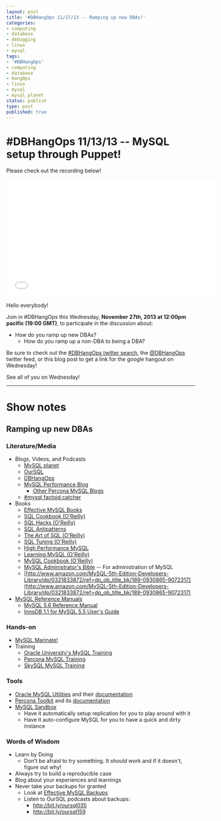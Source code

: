 ```yaml
---
layout: post
title: '#DBHangOps 11/27/13 -- Ramping up new DBAs!'
categories:
- computing
- database
- debugging
- linux
- mysql
tags:
- '#DBHangOps'
- computing
- database
- HangOps
- linux
- mysql
- mysql_planet
status: publish
type: post
published: true
---
```

\#DBHangOps 11/13/13 -- MySQL setup through Puppet!
========================================================

Please check out the recording below!

<iframe width="560" height="315" src="//www.youtube.com/embed/BUnNT43lrEw" frameborder="0" allowfullscreen></iframe>


Hello everybody!

Join in \#DBHangOps this Wednesday, **November 27th, 2013 at 12:00pm pacific (19:00 GMT)**, to participate in the discussion about:

* How do you ramp up new DBAs?
	* How do you ramp up a non-DBA to being a DBA?

Be sure to check out the [\#DBHangOps twitter search](https://twitter.com/search/realtime?q=%23DBHangOps), the [@DBHangOps](https://twitter.com/dbhangops) twitter feed, or this blog post to get a link for the google hangout on Wednesday!

See all of you on Wednesday!



---

<a name="show-notes">Show notes</a>
===========

## Ramping up new DBAs ##

### Literature/Media ###
* Blogs, Videos, and Podcasts
	* [MySQL planet](http://planet.mysql.com)
	* [OurSQL](http://www.oursql.com/)
	* [DBHangOps](http://www.dbhangops.net)
	* [MySQL Performance Blog](http://www.mysqlperformanceblog.com/)
		* [Other Percona MySQL Blogs](http://www.percona.com/resources/mysql-blogs)
	* [\#mysql factoid catcher](http://bot.hashmysql.org/ubiquity/index.php)
* Books
	* [Effective MySQL Books](http://effectivemysql.com/book/)
	* [SQL Cookbook (O'Reilly)](http://www.amazon.com/Cookbook-Cookbooks-OReilly-Anthony-Molinaro/dp/0596009763)
	* [SQL Hacks (O'Reilly)](http://shop.oreilly.com/product/9780596527990.do)
	* [SQL Antipatterns](http://pragprog.com/book/bksqla/sql-antipatterns)
	* [The Art of SQL (O'Reilly)](http://shop.oreilly.com/product/9780596008949.do)
	* [SQL Tuning (O'Reilly)](http://shop.oreilly.com/product/9780596005733.do)
	* [High Performance MySQL](http://shop.oreilly.com/product/0636920022343.do)
	* [Learning MySQL (O'Reilly)](http://shop.oreilly.com/product/9780596008642.do)
	* [MySQL Cookbook (O'Reilly)](http://shop.oreilly.com/product/9780596527082.do)
	* [MySQL Administrator's Bible](tinyurl.com/mysqlbible) -- For administration of MySQL
	* [http://www.amazon.com/MySQL-5th-Edition-Developers-Library/dp/0321833872/ref=dp_ob_title_bk/189-0930865-9072317](http://www.amazon.com/MySQL-5th-Edition-Developers-Library/dp/0321833872/ref=dp_ob_title_bk/189-0930865-9072317) 
* [MySQL Reference Manuals](http://dev.mysql.com/doc/)
	* [MySQL 5.6 Reference Manual](http://dev.mysql.com/doc/refman/5.6/en/index.html)
	* [InnoDB 1.1 for MySQL 5.5 User's Guide](http://dev.mysql.com/doc/innodb/1.1/en/index.html)

### Hands-on ###
* [MySQL Marinate!](http://www.meetup.com/Virtual-Tech-Self-Study/events/84103332/)
* Training
	* [Oracle University's MySQL Training](http://education.oracle.com/mysql/)
	* [Percona MySQL Training](http://www.percona.com/products/mysql-training)
	* [SkySQL MySQL Training](http://www.skysql.com/products/mysql-training)

### Tools ###
* [Oracle MySQL Utilities](https://launchpad.net/mysql-utilities) and their [documentation](http://dev.mysql.com/doc/mysql-utilities/1.3/en/)
* [Percona Toolkit](http://www.percona.com/software/percona-toolkit) and its [documentation](http://www.percona.com/doc/percona-toolkit/2.2/)
* [MySQL Sandbox](http://mysqlsandbox.net/)
	* Have it automatically setup replication for you to play around with it
	* Have it auto-configure MySQL for you to have a quick and dirty instance


### Words of Wisdom ###
* Learn by Doing
	* Don't be afraid to try something. It *should* work and if it doesn't, figure out why!
* Always try to build a reproducible case
* Blog about your experiences and learnings
* Never take your backups for granted
	* Look at [Effective MySQL Backups](http://effectivemysql.com/book/)
	* Listen to OurSQL podcasts about backups:
		* http://bit.ly/oursql035
		* http://bit.ly/oursql159

